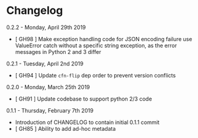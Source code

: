 # Changelog

0.2.2 - Monday, April 29th 2019

* [ GH98 ] Make exception handling code for JSON encoding failure use ValueError catch without a specific string exception, as the error messages in Python 2 and 3 differ

0.2.1 - Tuesday, April 2nd 2019

* [ GH94 ] Update `cfn-flip` dep order to prevent version conflicts

0.2.0 - Monday, March 25th 2019

* [ GH91 ] Update codebase to support python 2/3 code

0.1.1 - Thursday, February 7th 2019

* Introduction of CHANGELOG to contain initial 0.1.1 commit
* [ GH85 ] Ability to add ad-hoc metadata
